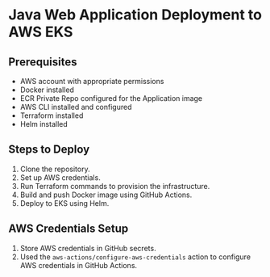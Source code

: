# Java Web Application Deployment to AWS EKS

## Prerequisites

- AWS account with appropriate permissions
- Docker installed
- ECR Private Repo configured for the Application image 
- AWS CLI installed and configured
- Terraform installed
- Helm installed

## Steps to Deploy

1. Clone the repository.
2. Set up AWS credentials.
3. Run Terraform commands to provision the infrastructure.
4. Build and push Docker image using GitHub Actions.
5. Deploy to EKS using Helm.

## AWS Credentials Setup

1. Store AWS credentials in GitHub secrets.
2. Used the `aws-actions/configure-aws-credentials` action to configure AWS credentials in GitHub Actions.
